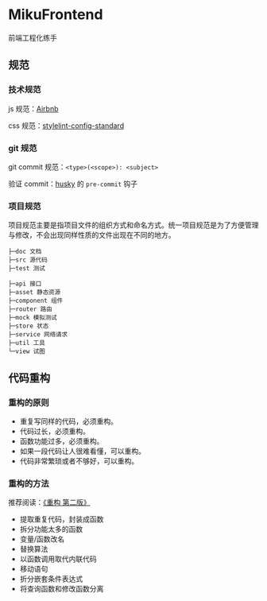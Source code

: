 # MikuFrontend

前端工程化练手

## 规范

### 技术规范

js 规范：[Airbnb](https://github.com/airbnb/javascript)

css 规范：[stylelint-config-standard](https://stylelint.io/)

### git 规范

git commit 规范：`<type>(<scope>): <subject>`

验证 commit：[husky](https://www.npmjs.com/package/husky) 的 `pre-commit` 钩子

### 项目规范

项目规范主要是指项目文件的组织方式和命名方式。统一项目规范是为了方便管理与修改，不会出现同样性质的文件出现在不同的地方。

```
├─doc 文档
├─src 源代码
├─test 测试
```

```
├─api 接口
├─asset 静态资源
├─component 组件
├─router 路由
├─mock 模拟测试
├─store 状态
├─service 网络请求
├─util 工具
└─view 试图
```

## 代码重构

### 重构的原则

- 重复写同样的代码，必须重构。
- 代码过长，必须重构。
- 函数功能过多，必须重构。
- 如果一段代码让人很难看懂，可以重构。
- 代码非常繁琐或者不够好，可以重构。

### 重构的方法

推荐阅读：[《重构 第二版》](https://book.douban.com/subject/30468597/)

- 提取重复代码，封装成函数
- 拆分功能太多的函数
- 变量/函数改名
- 替换算法
- 以函数调用取代内联代码
- 移动语句
- 折分嵌套条件表达式
- 将查询函数和修改函数分离
